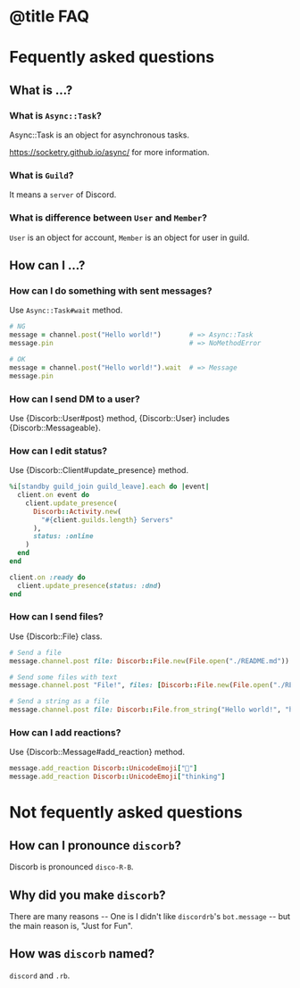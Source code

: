# @title FAQ

# Fequently asked questions

## What is ...?

### What is `Async::Task`?

Async::Task is an object for asynchronous tasks.

https://socketry.github.io/async/ for more information.

### What is `Guild`?

It means a `server` of Discord.

### What is difference between `User` and `Member`?

`User` is an object for account, `Member` is an object for user in guild.

## How can I ...?

### How can I do something with sent messages?

Use `Async::Task#wait` method.

```ruby
# NG
message = channel.post("Hello world!")       # => Async::Task
message.pin                                  # => NoMethodError

# OK
message = channel.post("Hello world!").wait  # => Message
message.pin
```


### How can I send DM to a user?

Use {Discorb::User#post} method, {Discorb::User} includes {Discorb::Messageable}.

### How can I edit status?

Use {Discorb::Client#update_presence} method.

```ruby
%i[standby guild_join guild_leave].each do |event|
  client.on event do
    client.update_presence(
      Discorb::Activity.new(
        "#{client.guilds.length} Servers"
      ),
      status: :online
    )
  end
end

client.on :ready do
  client.update_presence(status: :dnd)
end
```

### How can I send files?

Use {Discorb::File} class.

```ruby
# Send a file
message.channel.post file: Discorb::File.new(File.open("./README.md"))

# Send some files with text
message.channel.post "File!", files: [Discorb::File.new(File.open("./README.md")), Discorb::File.new(File.open("./License.txt"))]

# Send a string as a file
message.channel.post file: Discorb::File.from_string("Hello world!", "hello.txt")
```

### How can I add reactions?

Use {Discorb::Message#add_reaction} method.

```ruby
message.add_reaction Discorb::UnicodeEmoji["🤔"]
message.add_reaction Discorb::UnicodeEmoji["thinking"]
```

# Not fequently asked questions

## How can I pronounce `discorb`?

Discorb is pronounced `disco-R-B`.

## Why did you make `discorb`?

There are many reasons -- One is I didn't like `discordrb`'s `bot.message` -- but the main reason is, "Just for Fun".

## How was `discorb` named?

`discord` and `.rb`.
